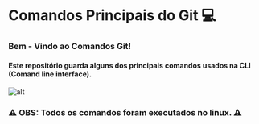 # Comandos Principais do Git :computer:

### Bem - Vindo ao Comandos Git!



#### Este repositório guarda alguns dos principais comandos usados na CLI (Comand line interface). 

![alt ](https://media0.giphy.com/media/26tn33aiTi1jkl6H6/giphy.gif)



### :warning:  OBS: Todos os comandos foram executados no linux.​  :warning: